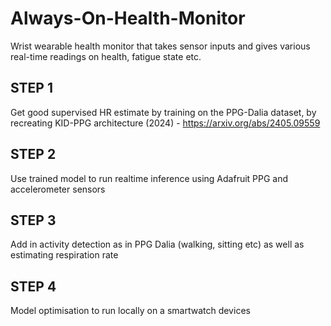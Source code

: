 # Always-On-Health-Monitor
Wrist wearable health monitor that takes sensor inputs and gives various real-time readings on health, fatigue state etc.

## STEP 1
Get good supervised HR estimate by training on the PPG-Dalia dataset, by recreating KID-PPG architecture (2024) - https://arxiv.org/abs/2405.09559

## STEP 2
Use trained model to run realtime inference using Adafruit PPG and accelerometer sensors

## STEP 3
Add in activity detection as in PPG Dalia (walking, sitting etc) as well as estimating respiration rate

## STEP 4
Model optimisation to run locally on a smartwatch devices
